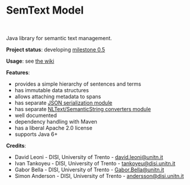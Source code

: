 SemText Model
===
<!--
<p align="center">
<img alt="Jackan" src="https://github.com/opendatatrentino/jackan/wiki/img/jackan-logo-200px.png" width="150px">
</p>
-->

<br/>

Java library for semantic text management. 

**Project status**: developing [milestone 0.5](https://github.com/opendatatrentino/semtext-model/issues?milestone=1&state=open) 

**Usage**: see [the wiki](https://github.com/opendatatrentino/semtext-model/wiki)


**Features**:
  * provides a simple hierarchy of sentences and terms
  * has immutable data structures
  * allows attaching metadata to spans
  * has separate [JSON serialization module](https://github.com/opendatatrentino/semtext-jackson)
  * has separate [NLText/SemanticString converters module](https://github.com/opendatatrentino/semtext-nltext)
  * well documented
  * dependency handling with Maven
  * has a liberal Apache 2.0 license
  * supports Java 6+


**Credits**:

* David Leoni - DISI, University of Trento - david.leoni@unitn.it
* Ivan Tankoyeu - DISI, University of Trento - tankoyeu@disi.unitn.it
* Gabor Bella - DISI, University of Trento - Gabor.Bella@unitn.it
* Simon Anderson - DISI, University of Trento - andersson@disi.unitn.it




